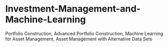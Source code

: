 # Investment-Management-and-Machine-Learning
Portfolio Construction, Advanced Portfolio Construction, Machine Learning for Asset Management, Asset Management with Alternative Data Sets
